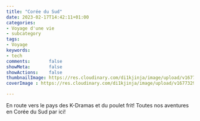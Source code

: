 ```yaml
---
title: "Corée du Sud"
date: 2023-02-17T14:42:11+01:00
categories:
- Voyage d'une vie
- subcategory
tags:
- Voyage
keywords:
- tech
comments:       false
showMeta:       false
showActions:    false
thumbnailImage: https://res.cloudinary.com/di1kjinja/image/upload/v1677329585/first_visit/seoul_hanok.jpg
coverImage : https://res.cloudinary.com/di1kjinja/image/upload/v1677329585/first_visit/seoul_hanok.jpg

---
```


En route vers le pays des K-Dramas et du poulet frit! Toutes nos aventures en Corée du Sud par ici!